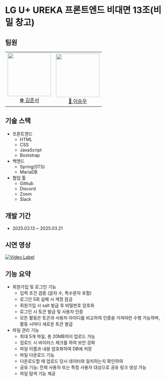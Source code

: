 # LG U+ UREKA 프론트엔드 비대면 13조(비밀 창고)

## 팀원

<table>
    <tr>
    <td height="140px" align="center"> <a href="https://github.com/KimJunSeo289"><img src="https://avatars.githubusercontent.com/u/200718064?v=4" width="140px" /><br/>⚽️ 김준서</a></td>
    <td height="140px" align="center"> <a href="https://github.com/seungwoo505"><img src="https://avatars.githubusercontent.com/u/51819005?v=4" width="140px" /><br/>🐰 이승우</a></td>
    </tr>
</table>

## 기술 스택

- 프론트엔드
	- HTML
	- CSS
	- JavaScript
	- Bootstrap
- 백엔드
	- Spring(STS)
	- MariaDB
- 협업 툴
	- Github
	- Discord
	- Zoom
	- Slack

## 개발 기간

- 2025.03.13 ~ 2025.03.21

## 시연 영상

[![Video Label](http://img.youtube.com/vi/XjQ0Ka2Zd_E/0.jpg)](https://www.youtube.com/watch?v=XjQ0Ka2Zd_E=0s)

## 기능 요약

- 회원가입 및 로그인 기능
	- 입력 조건 검증 (글자 수, 특수문자 포함)
	- 로그인 5회 실패 시 계정 잠금
	- 회원가입 시 salt 발급 후 비밀번호 암호화
	- 로그인 시 토큰 발급 및 사용자 인증
	- 모든 활동은 토큰과 사용자 아이디를 비교하여 인증을 거쳐야만 수행 가능하며, 활동 시마다 새로운 토큰 발급
- 파일 관리 기능
	- 최대 5개 파일, 총 20MB까지 업로드 가능
	- 업로드 시 바이러스 체크를 하여 보안 강화
	- 파일 이름과 내용 암호화하여 DB에 저장
	- 파일 다운로드 기능
	- 다운로드할 때 업로드 당시 데이터와 일치하는지 확인하여 
	- 공유 기능: 전체 사용자 또는 특정 사용자 대상으로 공유 링크 생성 가능
	- 파일 탐색 기능 제공